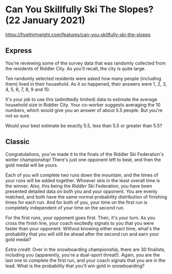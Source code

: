 # Can You Skillfully Ski The Slopes? (22 January 2021)

https://fivethirtyeight.com/features/can-you-skillfully-ski-the-slopes

## Express

You're reviewing some of the survey data that was randomly collected from the residents of Riddler City.
As you'll recall, the city is quite large.

Ten randomly selected residents were asked how many people (including them) lived in their household.
As it so happened, their answers were 1, 2, 3, 4, 5, 6, 7, 8, 9 and 10.

It's your job to use this (admittedly limited) data to estimate the average household size in Riddler City.
Your co-worker suggests averaging the 10 numbers, which would give you an answer of about 5.5 people.
But you're not so sure.

Would your best estimate be exactly 5.5, less than 5.5 or greater than 5.5?

## Classic

Congratulations, you've made it to the finals of the Riddler Ski Federation's winter championship!
There's just one opponent left to beat, and then the gold medal will be yours.

Each of you will complete *two* runs down the mountain, and the times of your runs will be added together.
Whoever skis in the least overall time is the winner. Also, this being the *Riddler* Ski Federation, you have been presented detailed data on both you and your opponent.
You are evenly matched, and both have the same normal probability distribution of finishing times for each run.
And for both of you, your time on the first run is completely independent of your time on the second run.

For the first runs, your opponent goes first.
Then, it's your turn. As you cross the finish line, your coach excitedly signals to you that you were faster than your opponent.
Without knowing either exact time, what's the probability that you will still be ahead after the second run and earn your gold medal?

*Extra credit*: Over in the snowboarding championship, there are 30 finalists, including you (apparently, you're a dual-sport threat!).
Again, you are the last one to complete the first run, and your coach signals that you are in the lead.
What is the probability that you'll win gold in snowboarding?

